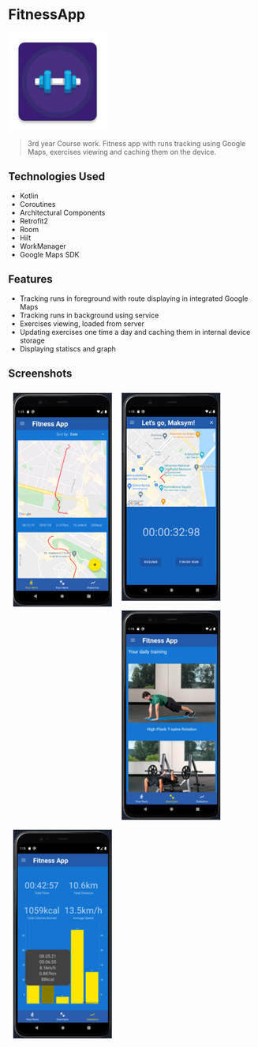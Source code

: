 # FitnessApp

<img src="app/src/main/res/mipmap-xxxhdpi/ic_launcher.png"
width="200">

> 3rd year Course work. Fitness app with runs tracking using Google Maps, exercises viewing and caching them on the device. 

## Technologies Used
- Kotlin
- Coroutines
- Architectural Components
- Retrofit2
- Room
- Hilt
- WorkManager
- Google Maps SDK


## Features
- Tracking runs in foreground with route displaying in integrated Google Maps 
- Tracking runs in background using service
- Exercises viewing, loaded from server
- Updating exercises one time a day and caching them in internal device storage
- Displaying statiscs and graph


## Screenshots

[<img src="./img/runs_screen.png" align="left"
width="200"
    hspace="10" vspace="10">](./img/runs_screen.png)
[<img src="./img/tracking_screen.png" align="center"
width="200"
    hspace="10" vspace="10">](./img/tracking_screen.png)
[<img src="./img/exercises_screen.png" align="left"
width="200"
    hspace="10" vspace="10">](./img/exercises_screen.png)
[<img src="./img/statistics_screen.png" align="center"
width="200"
    hspace="10" vspace="10">](./img/statistics_screen.png)
